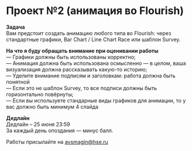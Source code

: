 # Проект №2 (анимация во Flourish)

**Задача**<br>
Вам предстоит создать анимацию любого типа во Flourish: через стандартные графики, Bar Chart / Line Chart Race или шаблон Survey.

**На что я буду обращать внимание при оценивании работы**<br>
— Графики должны быть использованы корректно; <br>
— Анимация должна быть использована осмысленно — в целом, ваша визуализация должна рассказывать какую-то историю; <br>
— Уделите внимание подписям и заголовкам: работа должна быть понятной <br>
— Если это не шаблон Survey, то все подписи должны быть горизонтально повёрнуты;<br>
— Если вы используете стандарные виды графиков для анимации, то у вас должно быть минимум 4 слайда<br>

**Дедлайн**<br>
Дедлайн – 25 июня 23:59 <br>
За каждый день опоздания — минус балл. <br> 

Работы присылайте на avsmagin@hse.ru
